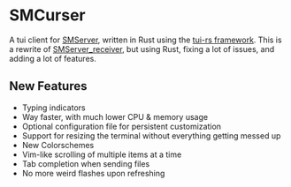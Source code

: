 # SMCurser

A tui client for [SMServer](https://github.com/ianwelker/smserver), written in Rust using the [tui-rs framework](https://github.com/fdehau/tui-rs). This is a rewrite of [SMServer_receiver](https://github.com/ianwelker/smserver_receiver), but using Rust, fixing a lot of issues, and adding a lot of features.

## New Features
- Typing indicators
- Way faster, with much lower CPU & memory usage
- Optional configuration file for persistent customization
- Support for resizing the terminal without everything getting messed up
- New Colorschemes
- Vim-like scrolling of multiple items at a time
- Tab completion when sending files
- No more weird flashes upon refreshing
